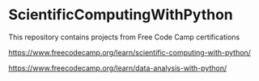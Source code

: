 # ScientificComputingWithPython
This repository contains projects from Free Code Camp certifications

https://www.freecodecamp.org/learn/scientific-computing-with-python/

https://www.freecodecamp.org/learn/data-analysis-with-python/

